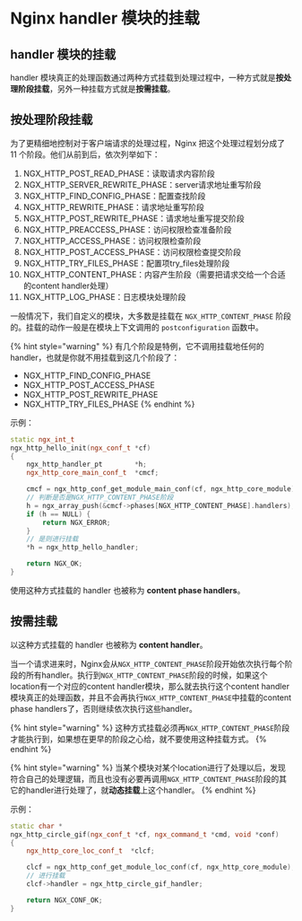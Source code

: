 # Nginx handler 模块的挂载

## handler 模块的挂载

handler 模块真正的处理函数通过两种方式挂载到处理过程中，一种方式就是**按处理阶段挂载**，另外一种挂载方式就是**按需挂载**。

## 按处理阶段挂载

为了更精细地控制对于客户端请求的处理过程，Nginx 把这个处理过程划分成了 11 个阶段。他们从前到后，依次列举如下：

1. NGX\_HTTP\_POST\_READ\_PHASE：读取请求内容阶段 
2. NGX\_HTTP\_SERVER\_REWRITE\_PHASE：server请求地址重写阶段 
3. NGX\_HTTP\_FIND\_CONFIG\_PHASE：配置查找阶段 
4. NGX\_HTTP\_REWRITE\_PHASE：请求地址重写阶段 
5. NGX\_HTTP\_POST\_REWRITE\_PHASE：请求地址重写提交阶段 
6. NGX\_HTTP\_PREACCESS\_PHASE：访问权限检查准备阶段 
7. NGX\_HTTP\_ACCESS\_PHASE：访问权限检查阶段 
8. NGX\_HTTP\_POST\_ACCESS\_PHASE：访问权限检查提交阶段 
9. NGX\_HTTP\_TRY\_FILES\_PHASE：配置项try\_files处理阶段 
10. NGX\_HTTP\_CONTENT\_PHASE：内容产生阶段（需要把请求交给一个合适的content handler处理） 
11. NGX\_HTTP\_LOG\_PHASE：日志模块处理阶段 

一般情况下，我们自定义的模块，大多数是挂载在 `NGX_HTTP_CONTENT_PHASE` 阶段的。挂载的动作一般是在模块上下文调用的 `postconfiguration` 函数中。

{% hint style="warning" %}
有几个阶段是特例，它不调用挂载地任何的handler，也就是你就不用挂载到这几个阶段了：

* NGX\_HTTP\_FIND\_CONFIG\_PHASE
* NGX\_HTTP\_POST\_ACCESS\_PHASE
* NGX\_HTTP\_POST\_REWRITE\_PHASE
* NGX\_HTTP\_TRY\_FILES\_PHASE
{% endhint %}

示例：

```cpp
static ngx_int_t
ngx_http_hello_init(ngx_conf_t *cf)
{
    ngx_http_handler_pt        *h;
    ngx_http_core_main_conf_t  *cmcf;

    cmcf = ngx_http_conf_get_module_main_conf(cf, ngx_http_core_module);
    // 判断是否是NGX_HTTP_CONTENT_PHASE阶段
    h = ngx_array_push(&cmcf->phases[NGX_HTTP_CONTENT_PHASE].handlers);
    if (h == NULL) {
        return NGX_ERROR;
    }
    // 是则进行挂载
    *h = ngx_http_hello_handler;

    return NGX_OK;
}
```

 使用这种方式挂载的 handler 也被称为 **content phase handlers**。

## 按需挂载

 以这种方式挂载的 handler 也被称为 **content handler**。

当一个请求进来时，Nginx会从`NGX_HTTP_CONTENT_PHASE`阶段开始依次执行每个阶段的所有handler。执行到`NGX_HTTP_CONTENT_PHASE`阶段的时候，如果这个location有一个对应的content handler模块，那么就去执行这个content handler 模块真正的处理函数，并且不会再执行`NGX_HTTP_CONTENT_PHASE`中挂载的content phase handlers了，否则继续依次执行这些handler。

{% hint style="warning" %}
这种方式挂载必须再`NGX_HTTP_CONTENT_PHASE`阶段才能执行到，如果想在更早的阶段之心给，就不要使用这种挂载方式。
{% endhint %}

{% hint style="warning" %}
当某个模块对某个location进行了处理以后，发现符合自己的处理逻辑，而且也没有必要再调用`NGX_HTTP_CONTENT_PHASE`阶段的其它的handler进行处理了，就**动态挂载**上这个handler。
{% endhint %}

示例：

```cpp
static char *
ngx_http_circle_gif(ngx_conf_t *cf, ngx_command_t *cmd, void *conf)
{
    ngx_http_core_loc_conf_t  *clcf;

    clcf = ngx_http_conf_get_module_loc_conf(cf, ngx_http_core_module);
    // 进行挂载
    clcf->handler = ngx_http_circle_gif_handler;

    return NGX_CONF_OK;
}
```

